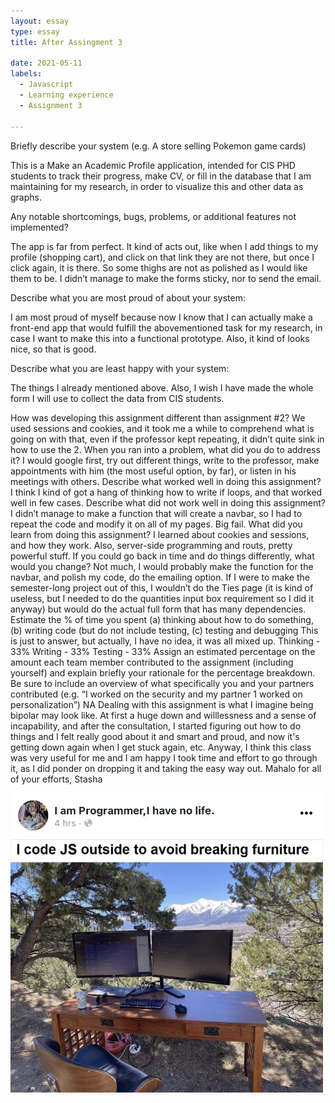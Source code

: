 ```yaml
---
layout: essay
type: essay
title: After Assingment 3

date: 2021-05-11
labels:
  - Javascript
  - Learning experience
  - Assignment 3
  
---
```

Briefly describe your system (e.g. A store selling Pokemon game cards)

This is a Make an Academic Profile application, intended for CIS PHD students to track their progress, make CV, or fill in the database that I am maintaining for my research, in order to visualize this and other data as graphs.

Any notable shortcomings, bugs, problems, or additional features not implemented?

The app is far from perfect. It kind of acts out, like when I add things to my profile (shopping cart), and click on that link they are not there, but once I click again, it is there. So some thighs are not as polished as I would like them to be. I didn’t manage to make the forms sticky, nor to send the email.

Describe what you are most proud of about your system:

I am most proud of myself because now I know that I can actually make a front-end app that would fulfill the abovementioned task for my research, in case I want to make this into a functional prototype. Also, it kind of looks nice, so that is good.

Describe what you are least happy with your system:

The things I already mentioned above. Also, I wish I have made the whole form I will use to collect the data from CIS students.

How was developing this assignment different than assignment #2?
We used sessions and cookies, and it took me a while to comprehend what is going on with that, even if the professor kept repeating, it didn’t quite sink in how to use the 2.
When you ran into a problem, what did you do to address it?
I would google first, try out different things, write to the professor, make appointments with him (the most useful option, by far), or listen in his meetings with others.
Describe what worked well in doing this assignment?
I think I kind of got a hang of thinking how to write if loops, and that worked well in few cases.
Describe what did not work well in doing this assignment?
I didn’t manage to make a function that will create a navbar, so I had to repeat the code and modify it on all of my pages. Big fail.
What did you learn from doing this assignment?
I learned about cookies and sessions, and how they work. Also, server-side programming and routs, pretty powerful stuff.
If you could go back in time and do things differently, what would you change?
Not much, I would probably make the function for the navbar, and polish my code, do the emailing option. If I were to make the semester-long project out of this, I wouldn’t do the Ties page (it is kind of useless, but I needed to do the quantities input box requirement so I did it anyway) but would do the actual full form that has many dependencies.
Estimate the % of time you spent (a) thinking about how to do something, (b) writing code (but do not include testing, (c) testing and debugging
This is just to answer, but actually, I have no idea, it was all mixed up.
Thinking - 33%
Writing - 33%
Testing - 33%
Assign an estimated percentage on the amount each team member contributed to the assignment (including yourself) and explain briefly your rationale for the percentage breakdown. Be sure to include an overview of what specifically you and your partners contributed (e.g. “I worked on the security and my partner 1 worked on personalization”)
NA
Dealing with this assignment is what I imagine being bipolar may look like. At first a huge down and willlessness and a sense of incapability, and after the consultation, I started figuring out how to do things and I felt really good about it and smart and proud, and now it's getting down again when I get stuck again, etc.
Anyway, I think this class was very useful for me and I am happy I took time and effort to go through it, as I did ponder on dropping it and taking the easy way out. 
Mahalo for all of your efforts,
Stasha



<img src="../images/js.jpg" width="500">
